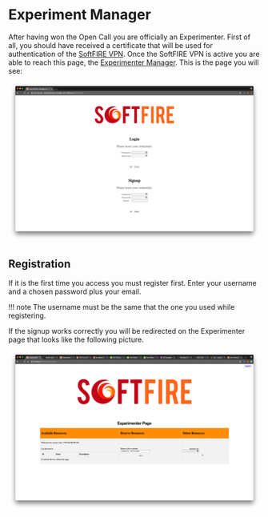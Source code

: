 # Experiment Manager

After having won the Open Call you are officially an Experimenter. First of all, you should have received a certificate that will be used for authentication of the [SoftFIRE VPN][openvpnconfig]. Once the SoftFIRE VPN is active you are able to reach this page, the [Experimenter Manager][ex-man-link]. This is the page you will see:

![Experimenter Manager Login page][ex-man-login-page]

## Registration

If it is the first time you access you must register first. Enter your username and a chosen password plus your email.

!!! note
    The username must be the same that the one you used while registering.

If the signup works correctly you will be redirected on the Experimenter page that looks like the following picture.

![Experimenter Manager Experimenter page][ex-man-experimenter-page]


<!--
References
-->

[openvpnconfig]:openvpnconfig.md
[ex-man-link]:http://experimenter-manager.vpn.softfire.eu
[ex-man-login-page]:img/em-login.png
[ex-man-experimenter-page]:img/em-experimenter.png

<!---
 Script for open external links in a new tab
-->
<script type="text/javascript" charset="utf-8">
      // Creating custom :external selector
      $.expr[':'].external = function(obj){
          return !obj.href.match(/^mailto\:/)
                  && (obj.hostname != location.hostname);
      };
      $(function(){
        $('a:external').addClass('external');
        $(".external").attr('target','_blank');
      })
</script>
